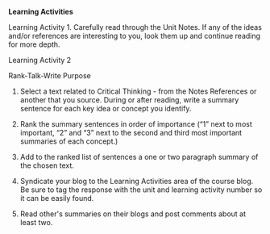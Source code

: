 **Learning Activities**

Learning Activity 1. Carefully read through the Unit Notes.  If any of the ideas and/or references are interesting to you, look them up and continue reading for more depth.

Learning Activity 2

Rank-Talk-Write Purpose

1. Select a text related to Critical Thinking - from the Notes References or another that you source. During or after reading, write a summary sentence for each key idea or concept you identify.   

2. Rank the summary sentences in order of importance \(“1” next to most important, “2” and “3” next to the second and third most important summaries of each concept.\)

3. Add to the ranked list of sentences a one or two paragraph summary of the chosen text.

4. Syndicate your blog to the Learning Activities area of the course blog. Be sure to tag the response with the unit and learning activity number so it can be easily found.

5.  Read other's summaries on their blogs and post comments about at least two.



